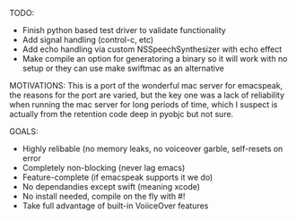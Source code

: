 TODO:
 - Finish python based test driver to validate functionality
 - Add signal handling (control-c, etc)
 - Add echo handling via custom NSSpeechSynthesizer with echo effect
 - Make compile an option for generatoring a binary so it will work 
   with no setup or they can use make swiftmac as an alternative

MOTIVATIONS:
 This is a port of the wonderful mac server for emacspeak, the reasons
 for the port are varied, but the key one was a lack of reliability
 when running the mac server for long periods of time, which I suspect
 is actually from the retention code deep in pyobjc but not sure.

 GOALS:
 - Highly relibable (no memory leaks, no voiceover garble, self-resets
   on error
 - Completely non-blocking (never lag emacs)
 - Feature-complete (if emacspeak supports it we do)
 - No dependandies except swift (meaning xcode)
 - No install needed, compile on the fly with #!
 - Take full advantage of built-in VoiiceOver features 
